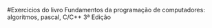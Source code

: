 #Exercicios do livro Fundamentos da programação de computadores: algoritmos, pascal, C/C++ 3ª Edição

